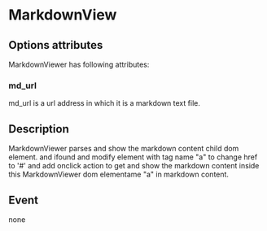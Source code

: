 # MarkdownView

## Options attributes
MarkdownViewer has following attributes:
### md_url
md_url is a url address in which it is a markdown text file.

## Description
MarkdownViewer parses and show the markdown content child dom element. and ifound and modify element with tag name "a" to change href to '#' and add onclick action to get and show the markdown content inside this MarkdownViewer dom elementame "a"  in markdown content.

## Event
none

